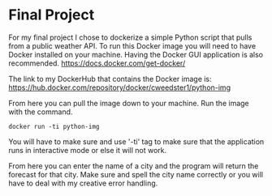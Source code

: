 # Final Project

For my final project I chose to dockerize a simple Python script that pulls from a public weather API.
To run this Docker image you will need to have Docker installed on your machine. Having the Docker GUI application is also recommended.
https://docs.docker.com/get-docker/

The link to my DockerHub that contains the Docker image is: https://hub.docker.com/repository/docker/cweedster1/python-img

From here you can pull the image down to your machine.
Run the image with the command.
~~~
docker run -ti python-img
~~~
You will have to make sure and use '-ti' tag to make sure that the application runs in interactive mode or else it will not work.

From here you can enter the name of a city and the program will return the forecast for that city.
Make sure and spell the city name correctly or you will have to deal with my creative error handling.
